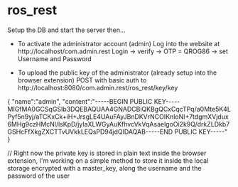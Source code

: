 # ros_rest

Setup the DB and start the server then...

- To activate the administrator account (admin)
Log into the website at http://localhost/com.admin.rest
Login -> verify -> OTP = QROG86 -> set Username and Password

- To upload the public key of the administrator (already setup into the browser extension)
POST with basic auth to http://localhost:8080/com.admin.rest/ros_rest/key/key

{
	"name":"admin",
	"content":"-----BEGIN PUBLIC KEY-----MIGfMA0GCSqGSIb3DQEBAQUAA4GNADCBiQKBgQCxCqcTPq/a0Mte5K4LPyf5n9yj/aTCKxCk+iH+JrsgLE4UAuFAyJBnDKVrNCOIKnloNI+7tdgmXVjdux6MHg9czHMcNl/lsKpD/jyIaXLWGyAuKfhvcVkVqAsaelgoOi2k9Q/drkZLDkb7GSHcFfXkgZXCTTvUVkkLEQsPD94jdQIDAQAB-----END PUBLIC KEY-----"
}

// Right now the private key is stored in plain text inside the browser extension, I'm working on a simple method to store it inside the local storage encrypted with a master_key, along the username and the password of the user

